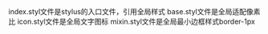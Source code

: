 index.styl文件是stylus的入口文件，引用全局样式
base.styl文件是全局适配像素比
icon.styl文件是全局文字图标
mixin.styl文件是全局最小边框样式border-1px
